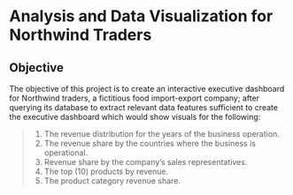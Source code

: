 # Analysis and Data Visualization for Northwind Traders

## Objective
The objective of this project is to create an interactive executive  dashboard for Northwind traders, a fictitious food import-export company; after querying its database to extract relevant data features sufficient to create the executive dashboard which would show visuals for the following:
> 1. The revenue distribution for the years of the business operation.
> 2. The revenue share by the countries where the business is operational.
> 3. Revenue share by the company’s sales representatives.
> 4. The top (10) products by revenue.
> 5. The product category revenue share.

